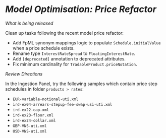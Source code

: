 # *Model Optimisation: Price Refactor*

_What is being released_

Clean up tasks following the recent model price refactor:

- Add FpML synonym mappings logic to populate `Schedule.initialValue` when a price schedule exists.
- Rename type `InterestRateSpread` to `FloatingInterestRate`.
- Add `[deprecated]` annotation to deprecated attributes.
- Fix minimum cardinality for `TradableProduct.priceNotation`.

_Review Directions_

In the Ingestion Panel, try the following samples which contain price step schedules in folder `products > rates`:

- `EUR-variable-notional-uti.xml`
- `ird-ex04-arrears-stepup-fee-swap-usi-uti.xml`
- `ird-ex22-cap.xml`
- `ird-ex23-floor.xml`
- `ird-ex24-collar.xml`
- `GBP-VNS-uti.xml`
- `USD-VNS-uti.xml`

